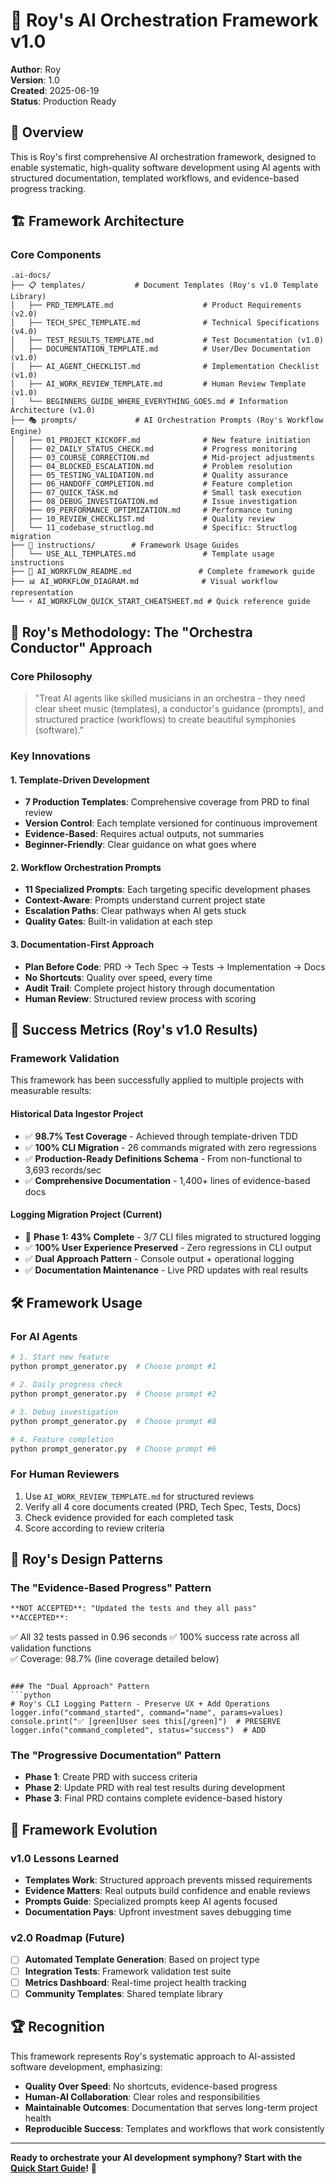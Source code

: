 # 🤖 Roy's AI Orchestration Framework v1.0

**Author**: Roy  
**Version**: 1.0  
**Created**: 2025-06-19  
**Status**: Production Ready

## 🎯 Overview

This is Roy's first comprehensive AI orchestration framework, designed to enable systematic, high-quality software development using AI agents with structured documentation, templated workflows, and evidence-based progress tracking.

## 🏗️ Framework Architecture

### Core Components

```
.ai-docs/
├── 📋 templates/           # Document Templates (Roy's v1.0 Template Library)
│   ├── PRD_TEMPLATE.md                    # Product Requirements (v2.0)
│   ├── TECH_SPEC_TEMPLATE.md              # Technical Specifications (v4.0) 
│   ├── TEST_RESULTS_TEMPLATE.md           # Test Documentation (v1.0)
│   ├── DOCUMENTATION_TEMPLATE.md          # User/Dev Documentation (v1.0)
│   ├── AI_AGENT_CHECKLIST.md              # Implementation Checklist (v1.0)
│   ├── AI_WORK_REVIEW_TEMPLATE.md         # Human Review Template (v1.0)
│   └── BEGINNERS_GUIDE_WHERE_EVERYTHING_GOES.md # Information Architecture (v1.0)
├── 🎭 prompts/             # AI Orchestration Prompts (Roy's Workflow Engine)
│   ├── 01_PROJECT_KICKOFF.md              # New feature initiation
│   ├── 02_DAILY_STATUS_CHECK.md           # Progress monitoring
│   ├── 03_COURSE_CORRECTION.md            # Mid-project adjustments
│   ├── 04_BLOCKED_ESCALATION.md           # Problem resolution
│   ├── 05_TESTING_VALIDATION.md           # Quality assurance
│   ├── 06_HANDOFF_COMPLETION.md           # Feature completion
│   ├── 07_QUICK_TASK.md                   # Small task execution
│   ├── 08_DEBUG_INVESTIGATION.md          # Issue investigation
│   ├── 09_PERFORMANCE_OPTIMIZATION.md     # Performance tuning
│   ├── 10_REVIEW_CHECKLIST.md             # Quality review
│   └── 11_codebase_structlog.md           # Specific: Structlog migration
├── 📖 instructions/        # Framework Usage Guides
│   └── USE_ALL_TEMPLATES.md               # Template usage instructions
├── 🚀 AI_WORKFLOW_README.md               # Complete framework guide
├── 📊 AI_WORKFLOW_DIAGRAM.md              # Visual workflow representation
└── ⚡ AI_WORKFLOW_QUICK_START_CHEATSHEET.md # Quick reference guide
```

## 🎪 Roy's Methodology: The "Orchestra Conductor" Approach

### Core Philosophy
> "Treat AI agents like skilled musicians in an orchestra - they need clear sheet music (templates), a conductor's guidance (prompts), and structured practice (workflows) to create beautiful symphonies (software)."

### Key Innovations

#### 1. **Template-Driven Development**
- **7 Production Templates**: Comprehensive coverage from PRD to final review
- **Version Control**: Each template versioned for continuous improvement
- **Evidence-Based**: Requires actual outputs, not summaries
- **Beginner-Friendly**: Clear guidance on what goes where

#### 2. **Workflow Orchestration Prompts**
- **11 Specialized Prompts**: Each targeting specific development phases
- **Context-Aware**: Prompts understand current project state
- **Escalation Paths**: Clear pathways when AI gets stuck
- **Quality Gates**: Built-in validation at each step

#### 3. **Documentation-First Approach**
- **Plan Before Code**: PRD → Tech Spec → Tests → Implementation → Docs
- **No Shortcuts**: Quality over speed, every time
- **Audit Trail**: Complete project history through documentation
- **Human Review**: Structured review process with scoring

## 🎯 Success Metrics (Roy's v1.0 Results)

### Framework Validation
This framework has been successfully applied to multiple projects with measurable results:

#### Historical Data Ingestor Project
- ✅ **98.7% Test Coverage** - Achieved through template-driven TDD
- ✅ **100% CLI Migration** - 26 commands migrated with zero regressions
- ✅ **Production-Ready Definitions Schema** - From non-functional to 3,693 records/sec
- ✅ **Comprehensive Documentation** - 1,400+ lines of evidence-based docs

#### Logging Migration Project (Current)
- 🔄 **Phase 1: 43% Complete** - 3/7 CLI files migrated to structured logging
- ✅ **100% User Experience Preserved** - Zero regressions in CLI output
- ✅ **Dual Approach Pattern** - Console output + operational logging
- ✅ **Documentation Maintenance** - Live PRD updates with real results

## 🛠️ Framework Usage

### For AI Agents
```bash
# 1. Start new feature
python prompt_generator.py  # Choose prompt #1

# 2. Daily progress check  
python prompt_generator.py  # Choose prompt #2

# 3. Debug investigation
python prompt_generator.py  # Choose prompt #8

# 4. Feature completion
python prompt_generator.py  # Choose prompt #6
```

### For Human Reviewers
1. Use `AI_WORK_REVIEW_TEMPLATE.md` for structured reviews
2. Verify all 4 core documents created (PRD, Tech Spec, Tests, Docs)
3. Check evidence provided for each completed task
4. Score according to review criteria

## 🎨 Roy's Design Patterns

### The "Evidence-Based Progress" Pattern
```markdown
**NOT ACCEPTED**: "Updated the tests and they all pass"
**ACCEPTED**: 
```
✅ All 32 tests passed in 0.96 seconds
✅ 100% success rate across all validation functions  
✅ Coverage: 98.7% (line coverage detailed below)
```

### The "Dual Approach" Pattern
```python
# Roy's CLI Logging Pattern - Preserve UX + Add Operations
logger.info("command_started", command="name", params=values)
console.print("✅ [green]User sees this[/green]")  # PRESERVE
logger.info("command_completed", status="success")  # ADD
```

### The "Progressive Documentation" Pattern
- **Phase 1**: Create PRD with success criteria
- **Phase 2**: Update PRD with real test results during development
- **Phase 3**: Final PRD contains complete evidence-based history

## 🔮 Framework Evolution

### v1.0 Lessons Learned
- **Templates Work**: Structured approach prevents missed requirements
- **Evidence Matters**: Real outputs build confidence and enable reviews  
- **Prompts Guide**: Specialized prompts keep AI agents focused
- **Documentation Pays**: Upfront investment saves debugging time

### v2.0 Roadmap (Future)
- [ ] **Automated Template Generation**: Based on project type
- [ ] **Integration Tests**: Framework validation test suite
- [ ] **Metrics Dashboard**: Real-time project health tracking
- [ ] **Community Templates**: Shared template library

## 🏆 Recognition

This framework represents Roy's systematic approach to AI-assisted software development, emphasizing:
- **Quality Over Speed**: No shortcuts, evidence-based progress
- **Human-AI Collaboration**: Clear roles and responsibilities
- **Maintainable Outcomes**: Documentation that serves long-term project health
- **Reproducible Success**: Templates and workflows that work consistently

---

**Ready to orchestrate your AI development symphony? Start with the [Quick Start Guide](AI_WORKFLOW_QUICK_START_CHEATSHEET.md)!** 🎼